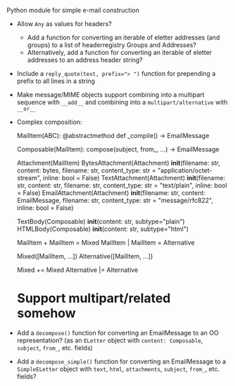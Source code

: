 Python module for simple e-mail construction

- Allow `Any` as values for headers?
    - Add a function for converting an iterable of eletter addresses (and
      groups) to a list of headerregistry Groups and Addresses?
    - Alternatively, add a function for converting an iterable of eletter
      addresses to an address header string?

- Include a `reply_quote(text, prefix="> ")` function for prepending a prefix
  to all lines in a string

- Make message/MIME objects support combining into a multipart sequence with
  `__add__` and combining into a `multipart/alternative` with `__or__`

- Complex composition:

    MailItem(ABC):
        @abstractmethod
        def _compile() -> EmailMessage

    Composable(MailItem):
        compose(subject, from_, ...) -> EmailMessage

    Attachment(MailItem)
    BytesAttachment(Attachment)
        __init__(filename: str, content: bytes, filename: str, content_type: str = "application/octet-stream", inline: bool = False)
    TextAttachment(Attachment)
        __init__(filename: str, content: str, filename: str, content_type: str = "text/plain", inline: bool = False)
    EmailAttachment(Attachment)
        __init__(filename: str, content: EmailMessage, filename: str, content_type: str = "message/rfc822", inline: bool = False)

    TextBody(Composable)
        __init__(content: str, subtype="plain")
    HTMLBody(Composable)
        __init__(content: str, subtype="html")

    MailItem + MailItem = Mixed
    MailItem | MailItem = Alternative

    Mixed([MailItem, ...])
    Alternative([MailItem, ...])

    Mixed += Mixed
    Alternative |= Alternative

    # Support multipart/related somehow

- Add a `decompose()` function for converting an EmailMessage to an OO
  representation? (as an `ELetter` object with `content: Composable`, `subject`,
  `from_`, etc. fields)

- Add a `decompose_simple()` function for converting an EmailMessage to a
  `SimpleELetter` object with `text`, `html`, `attachments`, `subject`,
  `from_`, etc. fields?
